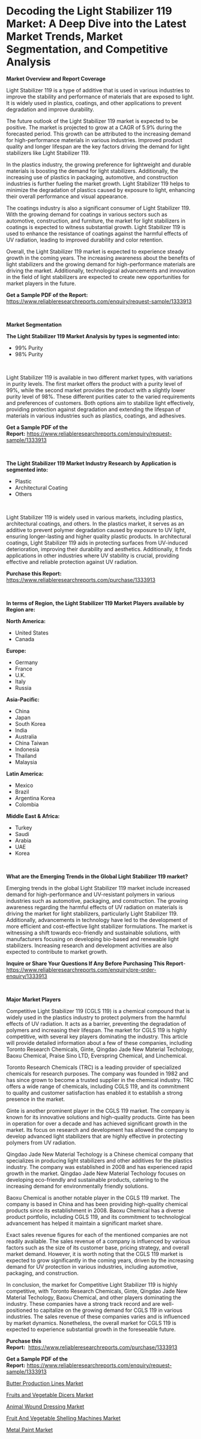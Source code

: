 <p><h1>Decoding the Light Stabilizer 119 Market: A Deep Dive into the Latest Market Trends, Market Segmentation, and Competitive Analysis</h1></p><p><strong>Market Overview and Report Coverage</strong></p>
<p><p>Light Stabilizer 119 is a type of additive that is used in various industries to improve the stability and performance of materials that are exposed to light. It is widely used in plastics, coatings, and other applications to prevent degradation and improve durability.</p><p>The future outlook of the Light Stabilizer 119 market is expected to be positive. The market is projected to grow at a CAGR of 5.9% during the forecasted period. This growth can be attributed to the increasing demand for high-performance materials in various industries. Improved product quality and longer lifespan are the key factors driving the demand for light stabilizers like Light Stabilizer 119.</p><p>In the plastics industry, the growing preference for lightweight and durable materials is boosting the demand for light stabilizers. Additionally, the increasing use of plastics in packaging, automotive, and construction industries is further fueling the market growth. Light Stabilizer 119 helps to minimize the degradation of plastics caused by exposure to light, enhancing their overall performance and visual appearance.</p><p>The coatings industry is also a significant consumer of Light Stabilizer 119. With the growing demand for coatings in various sectors such as automotive, construction, and furniture, the market for light stabilizers in coatings is expected to witness substantial growth. Light Stabilizer 119 is used to enhance the resistance of coatings against the harmful effects of UV radiation, leading to improved durability and color retention.</p><p>Overall, the Light Stabilizer 119 market is expected to experience steady growth in the coming years. The increasing awareness about the benefits of light stabilizers and the growing demand for high-performance materials are driving the market. Additionally, technological advancements and innovation in the field of light stabilizers are expected to create new opportunities for market players in the future.</p></p>
<p><strong>Get a Sample PDF of the Report:</strong> <a href="https://www.reliableresearchreports.com/enquiry/request-sample/1333913">https://www.reliableresearchreports.com/enquiry/request-sample/1333913</a></p>
<p>&nbsp;</p>
<p><strong>Market Segmentation</strong></p>
<p><strong>The Light Stabilizer 119 Market Analysis by types is segmented into:</strong></p>
<p><ul><li>99% Purity</li><li>98% Purity</li></ul></p>
<p>&nbsp;</p>
<p><p>Light Stabilizer 119 is available in two different market types, with variations in purity levels. The first market offers the product with a purity level of 99%, while the second market provides the product with a slightly lower purity level of 98%. These different purities cater to the varied requirements and preferences of customers. Both options aim to stabilize light effectively, providing protection against degradation and extending the lifespan of materials in various industries such as plastics, coatings, and adhesives.</p></p>
<p><strong>Get a Sample PDF of the Report:</strong>&nbsp;<a href="https://www.reliableresearchreports.com/enquiry/request-sample/1333913">https://www.reliableresearchreports.com/enquiry/request-sample/1333913</a></p>
<p>&nbsp;</p>
<p><strong>The Light Stabilizer 119 Market Industry Research by Application is segmented into:</strong></p>
<p><ul><li>Plastic</li><li>Architectural Coating</li><li>Others</li></ul></p>
<p>&nbsp;</p>
<p><p>Light Stabilizer 119 is widely used in various markets, including plastics, architectural coatings, and others. In the plastics market, it serves as an additive to prevent polymer degradation caused by exposure to UV light, ensuring longer-lasting and higher quality plastic products. In architectural coatings, Light Stabilizer 119 aids in protecting surfaces from UV-induced deterioration, improving their durability and aesthetics. Additionally, it finds applications in other industries where UV stability is crucial, providing effective and reliable protection against UV radiation.</p></p>
<p><strong>Purchase this Report:</strong>&nbsp; <a href="https://www.reliableresearchreports.com/purchase/1333913">https://www.reliableresearchreports.com/purchase/1333913</a></p>
<p>&nbsp;</p>
<p><strong>In terms of Region, the Light Stabilizer 119 Market Players available by Region are:</strong></p>
<p>
    <p> <strong> North America: </strong>
        <ul>
            <li>United States</li>
            <li>Canada</li>
        </ul>
        </p> 
    <p> <strong> Europe: </strong>
        <ul>
            <li>Germany</li>
            <li>France</li>
            <li>U.K.</li>
            <li>Italy</li>
            <li>Russia</li>
        </ul>
        </p> 
    <p> <strong> Asia-Pacific: </strong>
        <ul>
            <li>China</li>
            <li>Japan</li>
            <li>South Korea</li>
            <li>India</li>
            <li>Australia</li>
            <li>China Taiwan</li>
            <li>Indonesia</li>
            <li>Thailand</li>
            <li>Malaysia</li>
        </ul>
        </p> 
    <p> <strong> Latin America: </strong>
        <ul>
            <li>Mexico</li>
            <li>Brazil</li>
            <li>Argentina Korea</li>
            <li>Colombia</li>
        </ul>
        </p> 
    <p> <strong> Middle East & Africa: </strong>
        <ul>
            <li>Turkey</li>
            <li>Saudi</li>
            <li>Arabia</li>
            <li>UAE</li>
            <li>Korea</li>
        </ul>
    </p>
    </p>
<p>&nbsp;</p>
<p><strong>What are the Emerging Trends in the Global Light Stabilizer 119 market?</strong></p>
<p><p>Emerging trends in the global Light Stabilizer 119 market include increased demand for high-performance and UV-resistant polymers in various industries such as automotive, packaging, and construction. The growing awareness regarding the harmful effects of UV radiation on materials is driving the market for light stabilizers, particularly Light Stabilizer 119. Additionally, advancements in technology have led to the development of more efficient and cost-effective light stabilizer formulations. The market is witnessing a shift towards eco-friendly and sustainable solutions, with manufacturers focusing on developing bio-based and renewable light stabilizers. Increasing research and development activities are also expected to contribute to market growth.</p></p>
<p><strong>Inquire or Share Your Questions If Any Before Purchasing This Report</strong>- <a href="https://www.reliableresearchreports.com/enquiry/pre-order-enquiry/1333913">https://www.reliableresearchreports.com/enquiry/pre-order-enquiry/1333913</a></p>
<p>&nbsp;</p>
<p><strong>Major Market Players</strong></p>
<p><p>Competitive Light Stabilizer 119 (CGLS 119) is a chemical compound that is widely used in the plastics industry to protect polymers from the harmful effects of UV radiation. It acts as a barrier, preventing the degradation of polymers and increasing their lifespan. The market for CGLS 119 is highly competitive, with several key players dominating the industry. This article will provide detailed information about a few of these companies, including Toronto Research Chemicals, Ginte, Qingdao Jade New Material Techology, Baoxu Chemical, Praise Sino LTD, Everspring Chemical, and Linchemical.</p><p>Toronto Research Chemicals (TRC) is a leading provider of specialized chemicals for research purposes. The company was founded in 1982 and has since grown to become a trusted supplier in the chemical industry. TRC offers a wide range of chemicals, including CGLS 119, and its commitment to quality and customer satisfaction has enabled it to establish a strong presence in the market.</p><p>Ginte is another prominent player in the CGLS 119 market. The company is known for its innovative solutions and high-quality products. Ginte has been in operation for over a decade and has achieved significant growth in the market. Its focus on research and development has allowed the company to develop advanced light stabilizers that are highly effective in protecting polymers from UV radiation.</p><p>Qingdao Jade New Material Techology is a Chinese chemical company that specializes in producing light stabilizers and other additives for the plastics industry. The company was established in 2008 and has experienced rapid growth in the market. Qingdao Jade New Material Techology focuses on developing eco-friendly and sustainable products, catering to the increasing demand for environmentally friendly solutions.</p><p>Baoxu Chemical is another notable player in the CGLS 119 market. The company is based in China and has been providing high-quality chemical products since its establishment in 2008. Baoxu Chemical has a diverse product portfolio, including CGLS 119, and its commitment to technological advancement has helped it maintain a significant market share.</p><p>Exact sales revenue figures for each of the mentioned companies are not readily available. The sales revenue of a company is influenced by various factors such as the size of its customer base, pricing strategy, and overall market demand. However, it is worth noting that the CGLS 119 market is expected to grow significantly in the coming years, driven by the increasing demand for UV protection in various industries, including automotive, packaging, and construction.</p><p>In conclusion, the market for Competitive Light Stabilizer 119 is highly competitive, with Toronto Research Chemicals, Ginte, Qingdao Jade New Material Techology, Baoxu Chemical, and other players dominating the industry. These companies have a strong track record and are well-positioned to capitalize on the growing demand for CGLS 119 in various industries. The sales revenue of these companies varies and is influenced by market dynamics. Nonetheless, the overall market for CGLS 119 is expected to experience substantial growth in the foreseeable future.</p></p>
<p><strong>Purchase this Report:</strong>&nbsp;&nbsp;<a href="https://www.reliableresearchreports.com/purchase/1333913">https://www.reliableresearchreports.com/purchase/1333913</a></p>
<p></p>
<p><strong>Get a Sample PDF of the Report:</strong>&nbsp;<a href="https://www.reliableresearchreports.com/enquiry/request-sample/1333913">https://www.reliableresearchreports.com/enquiry/request-sample/1333913</a></p>
<p><p><a href="https://www.linkedin.com/pulse/butter-production-lines-market-size-2023-2030-global-industrial-cbghc/">Butter Production Lines Market</a></p><p><a href="https://www.linkedin.com/pulse/decoding-fruits-vegetable-dicers-market-deep-dive-latest-jumac/">Fruits and Vegetable Dicers Market</a></p><p><a href="https://medium.com/@evertkohler82/animal-wound-dressing-market-size-cagr-trends-2024-2030-e2f770de5ffc">Animal Wound Dressing Market</a></p><p><a href="https://www.linkedin.com/pulse/fruit-vegetable-shelling-machines-market-size-share-iabmc/">Fruit And Vegetable Shelling Machines Market</a></p><p><a href="https://medium.com/@twilabailey2000/metal-paint-market-size-growth-forecast-2023-2030-f176b413a566">Metal Paint Market</a></p></p>
